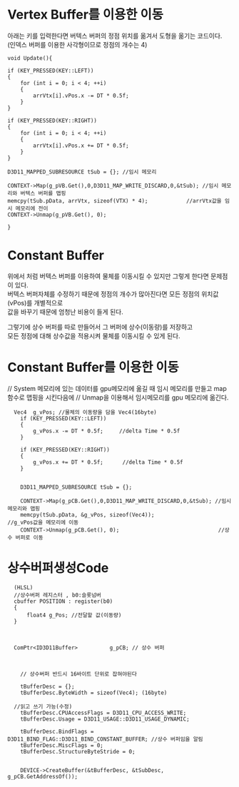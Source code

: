 Vertex Buffer를 이용한 이동
============================
아래는 키를 입력한다면 버텍스 버퍼의 정점 위치를 옮겨서 도형을 옮기는 코드이다.  
(인덱스 버퍼를 이용한 사각형이므로 정점의 개수는 4)  
  
    void Update(){
    
  	if (KEY_PRESSED(KEY::LEFT))
  	{
  		for (int i = 0; i < 4; ++i)
  		{
  			arrVtx[i].vPos.x -= DT * 0.5f;
  		}
  	}
  
  	if (KEY_PRESSED(KEY::RIGHT))
  	{
  		for (int i = 0; i < 4; ++i)
  		{
  			arrVtx[i].vPos.x += DT * 0.5f;
  		}
  	}

  	D3D11_MAPPED_SUBRESOURCE tSub = {}; //임시 메모리
  
  	CONTEXT->Map(g_pVB.Get(),0,D3D11_MAP_WRITE_DISCARD,0,&tSub); //임시 메모리와 버텍스 버퍼를 맵핑
  	memcpy(tSub.pData, arrVtx, sizeof(VTX) * 4);        	//arrVtx값을 임시 메모리에 전이
  	CONTEXT->Unmap(g_pVB.Get(), 0);
    
    }

  
Constant Buffer
=================
위에서 처럼 버텍스 버퍼를 이용하여 물체를 이동시킬 수 있지만 그렇게 한다면 문제점이 있다.  
버텍스 버퍼자체를 수정하기 때문에 정점의 개수가 많아진다면 모든 정점의 위치값(vPos)를 개별적으로   
값을 바꾸기 때문에 엄청난 비용이 들게 된다.  
  
그렇기에 상수 버퍼를 따로 만들어서 그 버퍼에 상수(이동량)를 저장하고  
모든 정점에 대해 상수값을 적용시켜 물체를 이동시킬 수 있게 된다.  


Constant Buffer를 이용한 이동
=================================
// System 메모리에 있는 데이터를 gpu메모리에 옮길 때 임시 메모리를 만들고 map함수로 맵핑을 시킨다음에
// Unmap을 이용해서 임시메모리를 gpu 메모리에 옮긴다.

      Vec4	g_vPos; //물체의 이동량을 담을 Vec4(16byte)
    	if (KEY_PRESSED(KEY::LEFT))
    	{
    		g_vPos.x -= DT * 0.5f;     //delta Time * 0.5f
    	}
    
    	if (KEY_PRESSED(KEY::RIGHT))
    	{
    		g_vPos.x += DT * 0.5f;      //delta Time * 0.5f
    	}
    
    
    	D3D11_MAPPED_SUBRESOURCE tSub = {};
    
    	CONTEXT->Map(g_pCB.Get(),0,D3D11_MAP_WRITE_DISCARD,0,&tSub); //임시메모리와 맵핑
    	memcpy(tSub.pData, &g_vPos, sizeof(Vec4));                   //g_vPos값을 메모리에 이동
    	CONTEXT->Unmap(g_pCB.Get(), 0);                               //상수 버퍼로 이동



상수버퍼생성Code
===============
      
      (HLSL)
      //상수버퍼 레지스터 , b0:슬롯넘버
      cbuffer POSITION : register(b0)
      {
          float4 g_Pos; //전달할 값(이동량)	
      }
      

      
      ComPtr<ID3D11Buffer>			g_pCB; // 상수 버퍼
      
      

     	// 상수버퍼 반드시 16바이트 단위로 잡혀야된다

	    tBufferDesc = {};
	    tBufferDesc.ByteWidth = sizeof(Vec4); (16byte)
    
      //읽고 쓰기 가능(수정)
	    tBufferDesc.CPUAccessFlags = D3D11_CPU_ACCESS_WRITE; 
	    tBufferDesc.Usage = D3D11_USAGE::D3D11_USAGE_DYNAMIC;
    
	    tBufferDesc.BindFlags = D3D11_BIND_FLAG::D3D11_BIND_CONSTANT_BUFFER; //상수 버퍼임을 알림
	    tBufferDesc.MiscFlags = 0;
	    tBufferDesc.StructureByteStride = 0;
      
      
	    DEVICE->CreateBuffer(&tBufferDesc, &tSubDesc, g_pCB.GetAddressOf());
    
